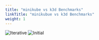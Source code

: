```yaml
---
title: "minikube vs k3d Benchmarks"
linkTitle: "minikubue vs k3d Benchmarks"
weight: 1
---
```


![Iterative](/images/benchmarks/minikubeVsK3d/iterative.png)
![Initial](/images/benchmarks/minikubeVsK3d/initial.png)
